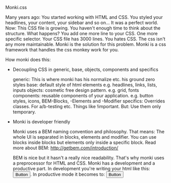 Monki.css

Many years ago: You started working with HTML and CSS. You styled your headlines, your content, your sidebar and so on... It was a perfect world.
Now: This CSS file is growing. You haven't enough time to think about the structure. What happens? You add one more line
to your CSS. One more specific selector. Your CSS file has 3000 lines. You hates CSS. The css isn't any more maintainable.
Monki is the solution for this problem. Monki is a css framework that handles the css monkey work for you.



How monki does this:
- Decoupling CSS in generic, base, objects, components and specifics

    generic:    This is where monki has his normalize etc. his ground zero styles
    base:       default style of html elements e.g. headlines, links, lists, inputs
    objects:    cosmetic free design pattern. e.g. grid, fonts
    components: reusable components of your application. e.g. button styles, icons, BEM-Blocks, -Elements and -Modifier
    specifics:  Overrides classes. For a/b-testing etc. Things like !important. But: Use them only temporary.
    
- Monki is developer friendly
    
    Monki uses a BEM naming convention and philosophy. That means: The whole UI is separated in blocks, elements and modifier.
    You can use blocks inside blocks but elements only inside a specific block. Read more about BEM: http://getbem.com/introduction/
    
    BEM is nice but it hasn't a really nice readability. That's why monki uses a preprocessor for HTML and CSS.
    Monki has a development and a productive part. 
    In development you're writing your html like this: <button font-size="large">Button</button>. In productive mode it becomes to:
    <button class="font-size--large">Button</button>
